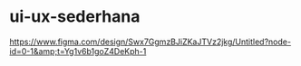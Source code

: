 # ui-ux-sederhana
https://www.figma.com/design/Swx7GgmzBJiZKaJTVz2jkg/Untitled?node-id=0-1&amp;t=Yg1v6b1goZ4DeKph-1
